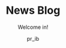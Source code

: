 ---
layout: post
title:  "News Blog"
subtitle: "Welcome in!"
permalink: /post/news-blog-announcement

author-image: /assets/team-members/pr_ib.png
author: "pr_ib"

header-image: /assets/post-images/news_blog_announcement_new.png

main-text: "Hello! This is the first post in our blog. Here, we plan to announce updates for our mods with patch notes and also other announcements!"
---